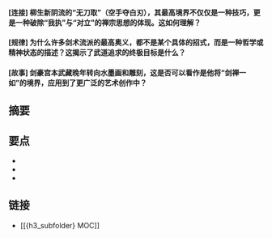 #### [连接] 柳生新阴流的“无刀取”（空手夺白刃），其最高境界不仅仅是一种技巧，更是一种破除“我执”与“对立”的禅宗思想的体现。这如何理解？


#### [规律] 为什么许多剑术流派的最高奥义，都不是某个具体的招式，而是一种哲学或精神状态的描述？这揭示了武道追求的终极目标是什么？


#### [故事] 剑豪宫本武藏晚年转向水墨画和雕刻，这是否可以看作是他将“剑禅一如”的境界，应用到了更广泛的艺术创作中？


## 摘要


## 要点

- 
- 
- 

## 链接

- [[{h3_subfolder} MOC]]
